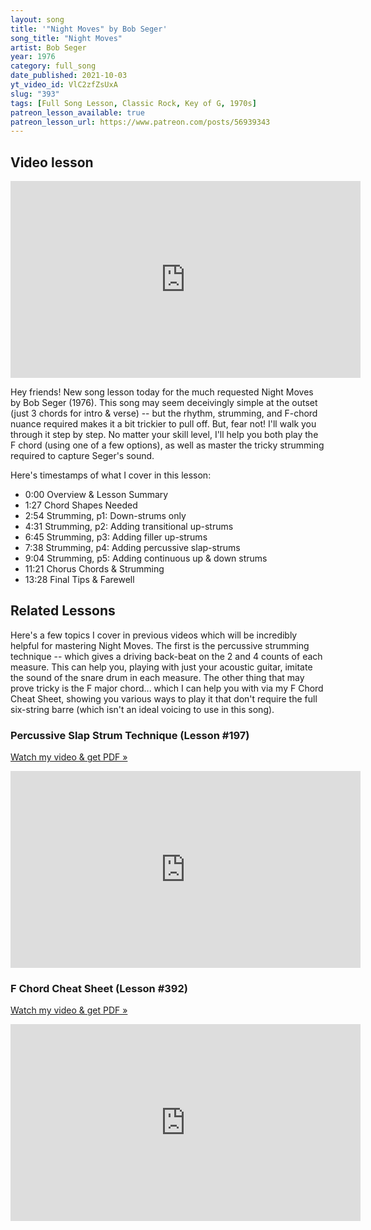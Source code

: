 ```yaml
---
layout: song
title: '"Night Moves" by Bob Seger'
song_title: "Night Moves"
artist: Bob Seger
year: 1976
category: full_song
date_published: 2021-10-03
yt_video_id: VlC2zfZsUxA
slug: "393"
tags: [Full Song Lesson, Classic Rock, Key of G, 1970s]
patreon_lesson_available: true
patreon_lesson_url: https://www.patreon.com/posts/56939343
---
```




## Video lesson

<iframe width="560" height="315" src="https://www.youtube.com/embed/VlC2zfZsUxA" frameborder="0" allow="accelerometer; autoplay; encrypted-media; gyroscope; picture-in-picture" allowfullscreen></iframe>

Hey friends! New song lesson today for the much requested Night Moves by Bob Seger (1976). This song may seem deceivingly simple at the outset (just 3 chords for intro & verse) -- but the rhythm, strumming, and F-chord nuance required makes it a bit trickier to pull off. But, fear not! I'll walk you through it step by step. No matter your skill level, I'll help you both play the F chord (using one of a few options), as well as master the tricky strumming required to capture Seger's sound.

Here's timestamps of what I cover in this lesson:

- 0:00 Overview & Lesson Summary
- 1:27 Chord Shapes Needed
- 2:54 Strumming, p1: Down-strums only
- 4:31 Strumming, p2: Adding transitional up-strums
- 6:45 Strumming, p3: Adding filler up-strums
- 7:38 Strumming, p4: Adding percussive slap-strums
- 9:04 Strumming, p5: Adding continuous up & down strums
- 11:21 Chorus Chords & Strumming
- 13:28 Final Tips & Farewell

## Related Lessons

Here's a few topics I cover in previous videos which will be incredibly helpful for mastering Night Moves. The first is the percussive strumming technique -- which gives a driving back-beat on the 2 and 4 counts of each measure. This can help you, playing with just your acoustic guitar, imitate the sound of the snare drum in each measure. The other thing that may prove tricky is the F major chord... which I can help you with via my F Chord Cheat Sheet, showing you various ways to play it that don't require the full six-string barre (which isn't an ideal voicing to use in this song).

### Percussive Slap Strum Technique (Lesson #197)

[Watch my video & get PDF »](https://playsongnotes.com/lessons/197/)

<iframe width="560" height="315" src="https://www.youtube.com/embed/iQ7pLK4oUEc" frameborder="0" allow="accelerometer; autoplay; encrypted-media; gyroscope; picture-in-picture" allowfullscreen></iframe>

### F Chord Cheat Sheet (Lesson #392)

[Watch my video & get PDF »](https://playsongnotes.com/lessons/392/)

<iframe width="560" height="315" src="https://www.youtube.com/embed/ZBWO_JyvpRE" frameborder="0" allow="accelerometer; autoplay; encrypted-media; gyroscope; picture-in-picture" allowfullscreen></iframe>
